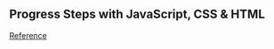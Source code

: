 <h2>Progress Steps with JavaScript, CSS & HTML</h2>
<a href="https://50projects50days.com/projects/progress-steps/">Reference</a>